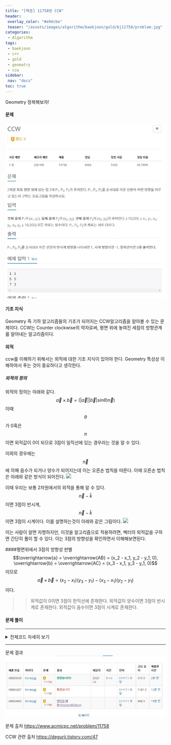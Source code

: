 ```yaml
---
title: "[백준] 11758번 CCW"
header:
 overlay_color: "#e9dcbe"
 teaser: "/assets/images/algorithm/baekjoon/gold/bj11758/problem.jpg"
categories:
 - Algorithm
tags:
 - baekjoon
 - c++
 - gold
 - geomatry
 - ccw
sidebar:
 nav: "docs"
toc: true
---
```


Geometry 정복해보자!

#### 문제
[![11758.cpp](/assets/images/algorithm/baekjoon/gold/bj11758/problem.jpg)](https://www.acmicpc.net/problem/11758)
 
#### 기초 지식
 Geometry 즉 기하 알고리즘들의 기초가 되어지는 CCW알고리즘을 알아볼 수 있는 문제이다. CCW는 Counter clockwise의 약자로써, 평면 위에 놓여진 세점의 방향관계를 알아내는 알고리즘이다.

#### 외적
 ccw를 이해하기 위해서는 외적에 대한 기초 지식이 있어야 한다. Geometry 특성상 이해하여서 푸는 것이 중요하다고 생각한다.

##### 외적의 정의
 외적의 정의는 아래와 같다.
$$\overrightarrow{a}\times \overrightarrow{b}=(\vert\overrightarrow{a}\vert\vert\overrightarrow{b}\vert sin\theta)\overrightarrow{n})$$
이때  $$\theta$$가 0혹은 $$\pi$$이면 외적값이 0이 되므로 3점이 일직선에 있는 경우라는 것을 알 수 있다.

이외의 경우에는 $$\overrightarrow{n}$$ 에 의해 음수가 되거나 양수가 되어지는데 이는 오른손 법칙을 따른다. 이때 오른손 법칙은 아래와 같은 방식이 되어진다.
![](https://dbscthumb-phinf.pstatic.net/4447_000_1/20180117211628996_JDI0BLJ3N.jpg/%25EC%2598%25A4%25.jpg?type=w450_fst_n&autoRotate=true)

이때 우리는 보통 2차원에서의 외적을 통해 알 수 있다.
$$\overrightarrow{n} - \hat{k}$$ 이면 3점이 반시계,
$$\overrightarrow{n} - \hat{k}$$ 이면 3점이 시계이다.
이를 설명하는것이 아래와 같은 그림이다.
![](https://img1.daumcdn.net/thumb/R1280x0/?scode=mtistory2&fname=https%3A%2F%2Ft1.daumcdn.net%2Fcfile%2Ftistory%2F99A92E505B69E7DE1A)

이는 사람이 알면 자명하지만, 이것을 알고리즘으로 적용하려면, 벡터의 외적값을 구하면 간단히 풀이 할 수 있다. 이는 3점의 방향성을 확인하면서 이해해보면된다.

####평면위에서 3점의 방향성 판별
$$\overrightarrow{a} = \overrightarrow{AB} = (x_2 - x_1, y_2 - y_1, 0), \overrightarrow{b} = \overrightarrow{AC} = (x_3 - x_1, y_3 - y_1, 0)$$ 이므로
$$\overrightarrow{a}\times \overrightarrow{b} = (x_2 - x_1)(y_3 - y_1) - (x_3 - x_1)(y_2 - y_1)$$ 이다.
>>외적값이 0이면 3점이 한직선에 존재한다.
>>외적값이 양수이면 3점이 반시계로 존재한다.
>>외적값이 음수이면 3점이 시계로 존재한다.

#### 문제 풀이


 -------

 <details>
 <summary>전체코드 자세히 보기</summary>
 <div markdown="1">

```cpp
#include <iostream>
#include <vector>
#include <algorithm>
using namespace std;
int ccw(vector<pair<int, int>> p)
{
    return (p[1].first - p[0].first) * (p[2].second - p[0].second) - (p[1].second -p[0].second) * (p[2].first - p[0].first);
}
int main(void){
    vector<pair<int, int>> p(3, {0, 0});
    for(int i = 0; i < 3; i++)
        cin >> p[i].first >> p[i].second;
    if(ccw(p) >0)
        cout << "1\n";
    else if(ccw(p) == 0)
        cout << "0\n";
    else
        cout << "-1\n";
    return 0;
}
 ```
 </div>
 </details>

------


문제 결과
![result](/assets/images/algorithm/baekjoon/gold/bj11758/result.jpg)

문제 출처
<https://www.acmicpc.net/problem/11758>

CCW 관련 출처
<https://degurii.tistory.com/47>